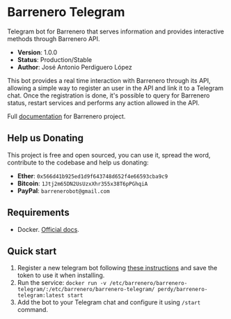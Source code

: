 # Barrenero Telegram
Telegram bot for Barrenero that serves information and provides interactive methods through Barrenero API.

* **Version**: 1.0.0
* **Status**: Production/Stable
* **Author**: José Antonio Perdiguero López

This bot provides a real time interaction with Barrenero through its API, allowing a simple way to register an user in the API and link it to a Telegram chat. 
Once the registration is done, it's possible to query for Barrenero status, restart services and performs any action allowed in the API.

Full [documentation](http://barrenero.readthedocs.io) for Barrenero project.

## Help us Donating
This project is free and open sourced, you can use it, spread the word, contribute to the codebase and help us donating:

* **Ether**: `0x566d41b925ed1d9f643748d652f4e66593cba9c9`
* **Bitcoin**: `1Jtj2m65DN2UsUzxXhr355x38T6pPGhqiA`
* **PayPal**: `barrenerobot@gmail.com`

## Requirements
* Docker. [Official docs](https://docs.docker.com/engine/installation/).

## Quick start
1. Register a new telegram bot following [these instructions](https://core.telegram.org/bots#creating-a-new-bot) and save the token to use it when installing.
2. Run the service: `docker run -v /etc/barrenero/barrenero-telegram/:/etc/barrenero/barrenero-telegram/ perdy/barrenero-telegram:latest start`
3. Add the bot to your Telegram chat and configure it using `/start` command.
